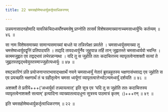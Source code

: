 ```yaml
---
title: 22 चमसहोमेष्वध्वर्युकर्तृत्वाधिकरणम्

---
```


उन्नयनासादनहोमादि यावत्किंचिदध्वर्योश्चमसेषु प्राप्नोति तत्सर्वं विशेषसमाख्यानाच्चमसाध्वर्युभिः कर्तव्यम् ॥ ४६ ॥

सा नाम विशेषसमाख्या सामान्यसमाख्यां बाधते या तन्निरपेक्षा प्रवर्तते । चमसाध्वर्युसमाख्या तु चमसेष्वध्वर्युवद्वृत्तिं प्रतिपादयति । तद्यदि तावदध्वर्युर्नैव जुहुयान्न तर्हि तान् जुह्वतस्ते चमसाध्वर्यवो भवन्ति । काममजुह्वत एव तद्वद्भावं लभेरन्नान्यथा । यदि तु स जुहोति ततः कदाचित्तस्य व्यापृतत्वेनाशक्तौ सत्यां ते जुह्वतस्तद्वद्भवेयुस्तस्माज्जुहोत्यध्वर्युः ॥ ४७ ॥

वषट्कारिणं प्रति प्रयोजनान्तराभावाद्भक्षार्थे नयने चमसाध्वर्युं नेतारं ब्रुवन्नहुतस्य भक्षणासंभवाद्य एव जुहोति स एव प्रयच्छति भक्षणार्थं तं च ग्रहीतृत्वेन चमसा ध्वर्यूणां व्यापृतत्वात्तेभ्योऽन्यमध्वर्युं दर्शयति ॥ ४८ ॥

अशक्तौ ते प्रतीये+++(‘अध्वर्युर्वा तन्न्यायत्वात्’ इति सूत्र एव ‘यदि तु स जुहोति ततः कदाचित्तस्य व्यापृतत्वेनाशक्तौ सत्याम्’ इत्यादिना व्याख्यातत्वादधुना सूत्रस्य पाठमात्रं कृतम् ।)+++रन् ॥ ४९ ॥

इति चमसहोमेष्वध्वर्युकर्तृत्वाधिकरणम् ॥ २२ ॥

